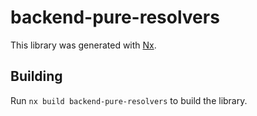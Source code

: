 # backend-pure-resolvers

This library was generated with [Nx](https://nx.dev).

## Building

Run `nx build backend-pure-resolvers` to build the library.

